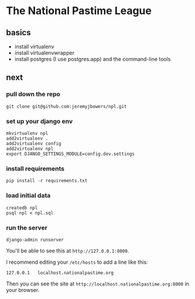 # The National Pastime League

## basics
* install virtualenv
* install virtualenvwrapper
* install postgres (I use postgres.app) and the command-line tools

## next
### pull down the repo
```
git clone git@github.com:jeremyjbowers/npl.git
```
### set up your django env
```cd npl
mkvirtualenv npl
add2virtualenv .
add2virtualenv config
add2virtualenv npl
export DJANGO_SETTINGS_MODULE=config.dev.settings
```
### install requirements
```
pip install -r requirements.txt
```

### load initial data
```
createdb npl
psql npl < npl.sql
```

### run the server
```
django-admin runserver
```

You'll be able to see this at `http://127.0.0.1:8000`.

I recommend editing your `/etc/hosts` to add a line like this:
```
127.0.0.1   localhost.nationalpastime.org
```

Then you can see the site at `http://localhost.nationalpastime.org:8000` in your browser.